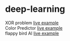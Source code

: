 # deep-learning


XOR problem <a href="https://zaabta.github.io/deep-learning/Neural-Networks/XOR problem by using tf/"> live example</a></br>
Color Predictor <a href="https://zaabta.github.io/deep-learning/Neural-Networks/Neural-Network-Color-Predictor/"> live example</a></br>
flappy bird AI <a href="https://zaabta.github.io/deep-learning/p5-1/"> live example</a></br>

